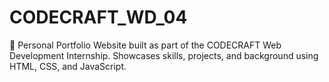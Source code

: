 # CODECRAFT_WD_04
💼 Personal Portfolio Website built as part of the CODECRAFT Web Development Internship. Showcases skills, projects, and background using HTML, CSS, and JavaScript.
